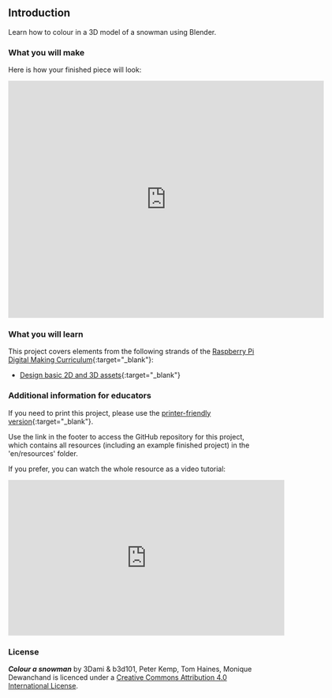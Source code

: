 ## Introduction

Learn how to colour in a 3D model of a snowman using Blender.

### What you will make

Here is how your finished piece will look:

<div class="sketchfab-embed-wrapper"><iframe width="640" height="480" src="https://sketchfab.com/models/f711766cd46a4837a58534b3b8766c5d/embed" frameborder="0" allowvr allowfullscreen mozallowfullscreen="true" webkitallowfullscreen="true" onmousewheel=""></iframe>
</div>

### What you will learn

This project covers elements from the following strands of the [Raspberry Pi Digital Making Curriculum](http://rpf.io/curriculum){:target="_blank"}:

+ [Design basic 2D and 3D assets](https://curriculum.raspberrypi.org/design/creator/){:target="_blank"}

### Additional information for educators

If you need to print this project, please use the [printer-friendly version](https://projects.raspberrypi.org/en/projects/blender-colour-snowman/print){:target="_blank"}.

Use the link in the footer to access the GitHub repository for this project, which contains all resources (including an example finished project) in the 'en/resources' folder.


If you prefer, you can watch the whole resource as a video tutorial:

<iframe width="560" height="315" src="https://www.youtube.com/embed/BicU88QG1WI?rel=0" frameborder="0" allowfullscreen></iframe>


### License

***Colour a snowman*** by 3Dami & b3d101, Peter Kemp, Tom Haines, Monique Dewanchand is licenced under a [Creative Commons Attribution 4.0 International License](http://creativecommons.org/licenses/by-sa/4.0/).
